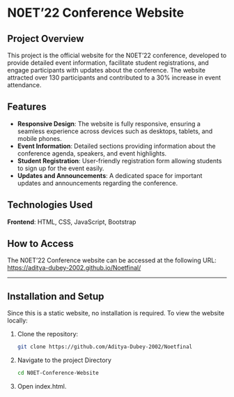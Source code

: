 # N0ET’22 Conference Website

## Project Overview

This project is the official website for the N0ET’22 conference, developed to provide detailed event information, facilitate student registrations, and engage participants with updates about the conference. The website attracted over 130 participants and contributed to a 30% increase in event attendance.

## Features

- **Responsive Design**: The website is fully responsive, ensuring a seamless experience across devices such as desktops, tablets, and mobile phones.
- **Event Information**: Detailed sections providing information about the conference agenda, speakers, and event highlights.
- **Student Registration**: User-friendly registration form allowing students to sign up for the event easily.
- **Updates and Announcements**: A dedicated space for important updates and announcements regarding the conference.
  
## Technologies Used

**Frontend**: HTML, CSS, JavaScript, Bootstrap
  
## How to Access

The N0ET’22 Conference website can be accessed at the following URL:  https://aditya-dubey-2002.github.io/Noetfinal/
****

## Installation and Setup

Since this is a static website, no installation is required. To view the website locally:

1. Clone the repository:
   ```bash
   git clone https://github.com/Aditya-Dubey-2002/Noetfinal
2. Navigate to the project Directory
    ```bash
    cd N0ET-Conference-Website
3. Open index.html.
  
